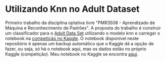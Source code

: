 # Utilizando Knn no Adult Dataset

Primeiro trabalho da disciplina optativa livre "PMR3508 - Aprendizado de Máquina e Reconhecimento de Padrões". A proposta do trabalho é construir um classificador para o [Adult Data Set](https://archive.ics.uci.edu/ml/datasets/Adult) utilizando o modelo knn e carregar o notebook na [competição no Kaggle](https://www.kaggle.com/competitions/adult-pmr3508/overview). O notebook disponível neste repositório é apenas um backup automático que o Kaggle dá a opção de fazer, ou seja, só há o notebook aqui, mas os dados estão no próprio Kaggle (competição). Meu notebook no Kaggle se encontra [aqui](https://www.kaggle.com/code/pedrosemcovici/pmr3508-2022-87-adult-knn).
